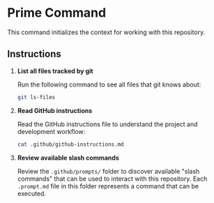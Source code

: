 # Prime Command

This command initializes the context for working with this repository.

## Instructions

1. **List all files tracked by git**
   
   Run the following command to see all files that git knows about:
   ```bash
   git ls-files
   ```

2. **Read GitHub instructions**
   
   Read the GitHub instructions file to understand the project and development workflow:
   ```bash
   cat .github/github-instructions.md
   ```

3. **Review available slash commands**
   
   Review the `.github/prompts/` folder to discover available "slash commands" that can be used to interact with this repository. Each `.prompt.md` file in this folder represents a command that can be executed.
